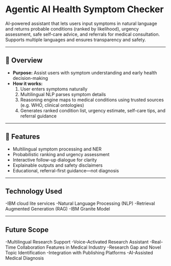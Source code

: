 # Agentic AI Health Symptom Checker

AI-powered assistant that lets users input symptoms in natural language and returns probable conditions (ranked by likelihood), urgency assessment, safe self-care advice, and referrals for medical consultation. Supports multiple languages and ensures transparency and safety.

---

## 🚀 Overview  
- **Purpose:** Assist users with symptom understanding and early health decision-making  
- **How it works:**  
  1. User enters symptoms naturally  
  2. Multilingual NLP parses symptom details  
  3. Reasoning engine maps to medical conditions using trusted sources (e.g. WHO, clinical ontologies)  
  4. Generates ranked condition list, urgency estimate, self-care tips, and referral guidance  

---

## 🔑 Features  
- Multilingual symptom processing and NER  
- Probabilistic ranking and urgency assessment  
- Interactive follow-up dialogue for clarity  
- Explainable outputs and safety disclaimers  
- Educational, referral-first guidance—not diagnosis  

---

## Technology Used
-IBM cloud lite services
-Natural Language Processing (NLP)
-Retrieval Augmented Generation (RAG)
-IBM Granite Model

---

## Future Scope
-Multilingual Research Support
-Voice-Activated Research Assistant
-Real-Time Collaboration Features in Medical Industry
-Research Gap and Novel Topic Identification
-Integration with Publishing Platforms
-AI-Assisted Medical Diagnosis


